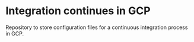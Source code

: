 # Integration continues in GCP
Repository to store configuration files for a continuous integration process in GCP.
